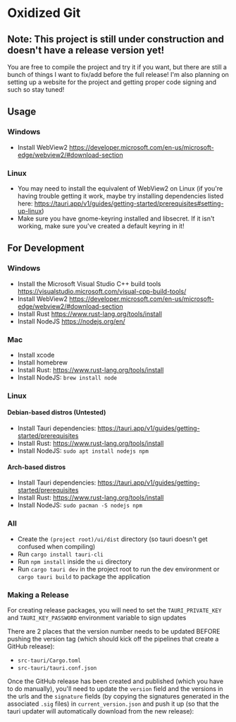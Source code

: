 # Oxidized Git

## Note: This project is still under construction and doesn't have a release version yet!
You are free to compile the project and try it if you want, but there are still a bunch of things I want to fix/add before the full release! I'm also planning on setting up a website for the project and getting proper code signing and such so stay tuned!

## Usage
### Windows
* Install WebView2 https://developer.microsoft.com/en-us/microsoft-edge/webview2/#download-section
### Linux
* You may need to install the equivalent of WebView2 on Linux (if you're having trouble getting it work, maybe try installing dependencies listed here: https://tauri.app/v1/guides/getting-started/prerequisites#setting-up-linux)
* Make sure you have gnome-keyring installed and libsecret. If it isn't working, make sure you've created a default keyring in it!

## For Development
### Windows
* Install the Microsoft Visual Studio C++ build tools https://visualstudio.microsoft.com/visual-cpp-build-tools/
* Install WebView2 https://developer.microsoft.com/en-us/microsoft-edge/webview2/#download-section
* Install Rust https://www.rust-lang.org/tools/install
* Install NodeJS https://nodejs.org/en/
### Mac
* Install xcode
* Install homebrew
* Install Rust: https://www.rust-lang.org/tools/install
* Install NodeJS: `brew install node`
### Linux
#### Debian-based distros (Untested)
* Install Tauri dependencies: https://tauri.app/v1/guides/getting-started/prerequisites
* Install Rust: https://www.rust-lang.org/tools/install
* Install NodeJS: `sudo apt install nodejs npm`
#### Arch-based distros
* Install Tauri dependencies: https://tauri.app/v1/guides/getting-started/prerequisites
* Install Rust: https://www.rust-lang.org/tools/install
* Install NodeJS: `sudo pacman -S nodejs npm`
### All
* Create the `(project root)/ui/dist` directory (so tauri doesn't get confused when compiling)
* Run `cargo install tauri-cli`
* Run `npm install` inside the `ui` directory
* Run `cargo tauri dev` in the project root to run the dev environment or `cargo tauri build` to package the application
### Making a Release
For creating release packages, you will need to set the `TAURI_PRIVATE_KEY` and `TAURI_KEY_PASSWORD` environment variable to sign updates

There are 2 places that the version number needs to be updated BEFORE pushing the version tag (which should kick off the pipelines that create a GitHub release):
* `src-tauri/Cargo.toml`
* `src-tauri/tauri.conf.json`

Once the GitHub release has been created and published (which you have to do manually), you'll need to update the `version`
field and the versions in the urls and the `signature` fields (by copying the signatures generated in the associated `.sig` files) in `current_version.json`
and push it up (so that the tauri updater will automatically download from the new release):
